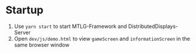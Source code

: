 # Startup
1. Use `yarn start` to start MTLG-Framework and DistributedDisplays-Server
2. Open `dev/js/demo.html` to view `gameScreen` and `informationScreen` in the same browser window
